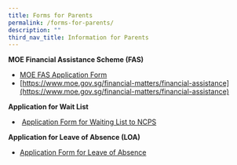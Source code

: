 ```yaml
---
title: Forms for Parents
permalink: /forms-for-parents/
description: ""
third_nav_title: Information for Parents
---
```

**MOE Financial Assistance Scheme (FAS)**

*   [MOE FAS Application Form](/files/Forms%20for%20Parents/GGAS_Application%20Form%20Nov%202022.pdf)
*   [https://www.moe.gov.sg/financial-matters/financial-assistance](https://www.moe.gov.sg/financial-matters/financial-assistance)


**Application for Wait List**

*    [Application Form for Waiting List to NCPS](/files/Forms%20for%20Parents/application%20form%20for%20transfer.pdf)

**Application for Leave of Absence (LOA)**

*   [Application Form for Leave of Absence](https://form.gov.sg/60b9973c3c599c0011f052a6)